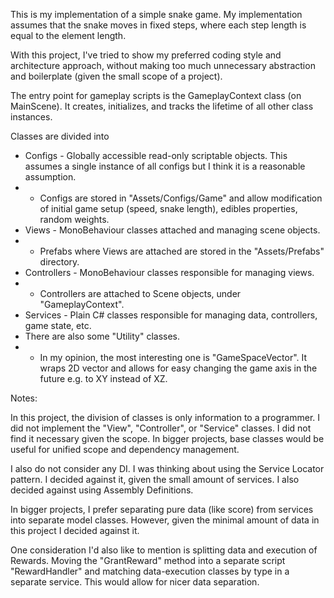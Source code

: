 This is my implementation of a simple snake game.
My implementation assumes that the snake moves in fixed steps, where each step length is equal to the element length.

With this project, I've tried to show my preferred coding style and architecture approach, without making too much unnecessary abstraction and boilerplate (given the small scope of a project).

The entry point for gameplay scripts is the GameplayContext class (on MainScene). It creates, initializes, and tracks the lifetime of all other class instances.

Classes are divided into
- Configs - Globally accessible read-only scriptable objects. This assumes a single instance of all configs but I think it is a reasonable assumption.
- - Configs are stored in "Assets/Configs/Game" and allow modification of initial game setup (speed, snake length), edibles properties, random weights.
- Views - MonoBehaviour classes attached and managing scene objects.
- - Prefabs where Views are attached are stored in the "Assets/Prefabs" directory.
- Controllers - MonoBehaviour classes responsible for managing views.
- - Controllers are attached to Scene objects, under "GameplayContext".
- Services - Plain C# classes responsible for managing data, controllers, game state, etc.
- There are also some "Utility" classes.
- - In my opinion, the most interesting one is "GameSpaceVector". It wraps 2D vector and allows for easy changing the game axis in the future e.g. to XY instead of XZ.

Notes:

In this project, the division of classes is only information to a programmer. I did not implement the "View", "Controller", or "Service" classes. I did not find it necessary given the scope. 
In bigger projects, base classes would be useful for unified scope and dependency management.

I also do not consider any DI. I was thinking about using the Service Locator pattern. I decided against it, given the small amount of services.
I also decided against using Assembly Definitions.

In bigger projects, I prefer separating pure data (like score) from services into separate model classes. However, given the minimal amount of data in this project I decided against it.

One consideration I'd also like to mention is splitting data and execution of Rewards. Moving the "GrantReward" method into a separate script "RewardHandler" and matching data-execution classes by type in a separate service. This would allow for nicer data separation.
